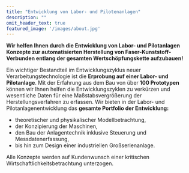 ```yaml
---
title: "Entwicklung von Labor- und Pilotenanlagen"
description: ""
omit_header_text: true
featured_image: '/images/about.jpg'
---
```


**Wir helfen Ihnen durch die Entwicklung von Labor- und Pilotanlagen Konzepte zur automatisierten Herstellung von Faser-Kunststoff-Verbunden entlang der gesamten Wertschöpfungskette aufzubauen!**  

Ein wichtiger Bestandteil im Entwicklungszyklus neuer Verarbeitungstechnologie ist die **Erprobung auf einer Labor- und Pilotanlage**. Mit der Erfahrung aus dem Bau von über **100 Prototypen** können wir Ihnen helfen die Entwicklungszyklen zu verkürzen und wesentliche Daten für eine Maßstabsvergrößerung der Herstellungsverfahren zu erfassen. Wir bieten in der  Labor- und Pilotanlagenentwicklung das **gesamte Portfolio der Entwicklung:**

* theoretischer und physikalischer Modellbetrachtung,
* der Konzipierung der Maschinen,
* den Bau der Anlagentechnik inklusive Steuerung und Messdatenerfassung,
* bis hin zum Design einer industriellen Großserienanlage.  

Alle Konzepte werden auf Kundenwunsch einer kritischen Wirtschaftlichkeitsbetrachtung unterzogen.
